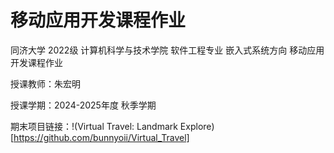 # 移动应用开发课程作业

同济大学 2022级 计算机科学与技术学院 软件工程专业 嵌入式系统方向 移动应用开发课程作业

授课教师：朱宏明

授课学期：2024-2025年度 秋季学期

期末项目链接：!(Virtual Travel: Landmark Explore)[https://github.com/bunnyoii/Virtual_Travel]
